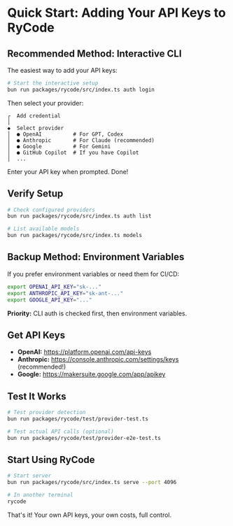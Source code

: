 # Quick Start: Adding Your API Keys to RyCode

## Recommended Method: Interactive CLI

The easiest way to add your API keys:

```bash
# Start the interactive setup
bun run packages/rycode/src/index.ts auth login
```

Then select your provider:
```
┌  Add credential
│
◆  Select provider
│  ● OpenAI          # For GPT, Codex
│  ● Anthropic       # For Claude (recommended)
│  ● Google          # For Gemini
│  ● GitHub Copilot  # If you have Copilot
│  ...
```

Enter your API key when prompted. Done!

## Verify Setup

```bash
# Check configured providers
bun run packages/rycode/src/index.ts auth list

# List available models
bun run packages/rycode/src/index.ts models
```

## Backup Method: Environment Variables

If you prefer environment variables or need them for CI/CD:

```bash
export OPENAI_API_KEY="sk-..."
export ANTHROPIC_API_KEY="sk-ant-..."
export GOOGLE_API_KEY="..."
```

**Priority:** CLI auth is checked first, then environment variables.

## Get API Keys

- **OpenAI:** https://platform.openai.com/api-keys
- **Anthropic:** https://console.anthropic.com/settings/keys (recommended!)
- **Google:** https://makersuite.google.com/app/apikey

## Test It Works

```bash
# Test provider detection
bun run packages/rycode/test/provider-test.ts

# Test actual API calls (optional)
bun run packages/rycode/test/provider-e2e-test.ts
```

## Start Using RyCode

```bash
# Start server
bun run packages/rycode/src/index.ts serve --port 4096

# In another terminal
rycode
```

That's it! Your own API keys, your own costs, full control.
